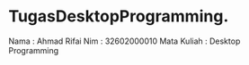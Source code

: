 # TugasDesktopProgramming.
Nama    : Ahmad Rifai
Nim     : 32602000010
Mata Kuliah : Desktop Programming
